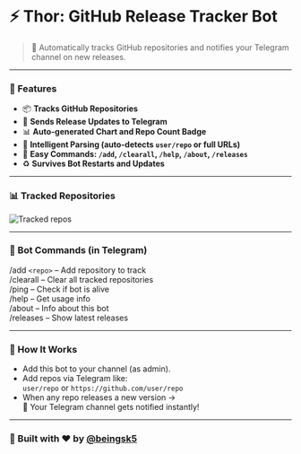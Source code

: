 # ⚡ Thor: GitHub Release Tracker Bot

> 🔔 Automatically tracks GitHub repositories and notifies your Telegram channel on new releases.

---

### 🌟 Features

- 📦 **Tracks GitHub Repositories**
- 📢 **Sends Release Updates to Telegram**
- 📊 **Auto-generated Chart and Repo Count Badge**
- 🧠 **Intelligent Parsing (auto-detects `user/repo` or full URLs)**
- 🔧 **Easy Commands: `/add`, `/clearall`, `/help`, `/about`, `/releases`**
- ♻️ **Survives Bot Restarts and Updates**

---

### 📊 Tracked Repositories
![Tracked repos](https://img.shields.io/endpoint?url=https://raw.githubusercontent.com/beingsk5/thor/main/badge/tracked-count.json)


---

### 🔧 Bot Commands (in Telegram)
/add `<repo>` – Add repository to track  
/clearall – Clear all tracked repositories  
/ping – Check if bot is alive  
/help – Get usage info  
/about – Info about this bot  
/releases – Show latest releases

---

### 🚀 How It Works
- Add this bot to your channel (as admin).
- Add repos via Telegram like:  
  `user/repo` or `https://github.com/user/repo`
- When any repo releases a new version →  
  🔔 Your Telegram channel gets notified instantly!

---

### 🤖 Built with ❤️ by [@beingsk5](https://github.com/beingsk5)
